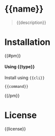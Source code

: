 # {{name}}

> {{description}}

# Installation

{{#pm}}
#### Using {{type}}

Install using `{{cli}}`

```shell
{{command}}
```
{{/pm}}

# License

{{license}}
